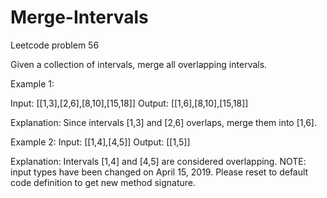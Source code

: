 # Merge-Intervals
Leetcode problem 56


Given a collection of intervals, merge all overlapping intervals.

Example 1:

Input: [[1,3],[2,6],[8,10],[15,18]]
Output: [[1,6],[8,10],[15,18]]

Explanation: Since intervals [1,3] and [2,6] overlaps, merge them into [1,6].

Example 2:
Input: [[1,4],[4,5]]
Output: [[1,5]]

Explanation: Intervals [1,4] and [4,5] are considered overlapping.
NOTE: input types have been changed on April 15, 2019. Please reset to default code definition to get new method signature.
